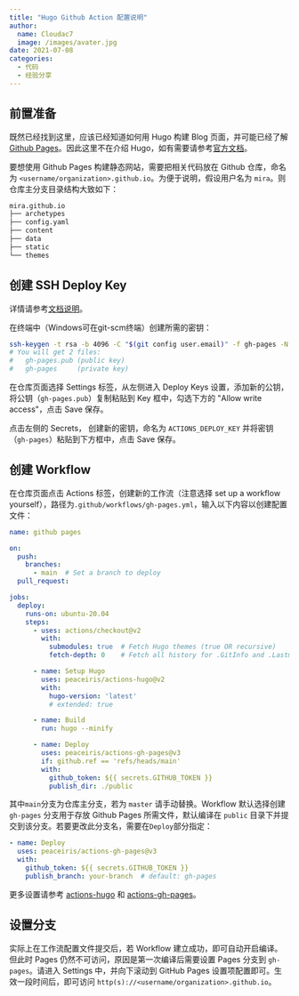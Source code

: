 ```yaml
---
title: "Hugo Github Action 配置说明"
author: 
  name: Cloudac7
  image: /images/avater.jpg
date: 2021-07-08
categories:
  - 代码
  - 经验分享
---
```


## 前置准备

既然已经找到这里，应该已经知道如何用 Hugo 构建 Blog 页面，并可能已经了解 [Github Pages](https://docs.github.com/en/pages)。因此这里不在介绍 Hugo，如有需要请参考[官方文档](https://gohugo.io/)。

要想使用 Github Pages 构建静态网站，需要把相关代码放在 Github 仓库，命名为 `<username/organization>.github.io`。为便于说明，假设用户名为 `mira`。则仓库主分支目录结构大致如下：

```bash
mira.github.io
├── archetypes
├── config.yaml
├── content
├── data
├── static
└── themes
```

## 创建 SSH Deploy Key

详情请参考[文档说明](https://github.com/marketplace/actions/github-pages-action#%EF%B8%8F-create-ssh-deploy-key)。

在终端中（Windows可在git-scm终端）创建所需的密钥：

```bash
ssh-keygen -t rsa -b 4096 -C "$(git config user.email)" -f gh-pages -N ""
# You will get 2 files:
#   gh-pages.pub (public key)
#   gh-pages     (private key)
```

在仓库页面选择 Settings 标签，从左侧进入 Deploy Keys 设置，添加新的公钥，将公钥（`gh-pages.pub`）复制粘贴到 Key 框中，勾选下方的 "Allow write access"，点击 Save 保存。

点击左侧的 Secrets， 创建新的密钥，命名为 `ACTIONS_DEPLOY_KEY` 并将密钥（`gh-pages`）粘贴到下方框中，点击 Save 保存。

## 创建 Workflow

在仓库页面点击 Actions 标签，创建新的工作流（注意选择 set up a workflow yourself），路径为`.github/workflows/gh-pages.yml`，输入以下内容以创建配置文件：

```yaml
name: github pages

on:
  push:
    branches:
      - main  # Set a branch to deploy
  pull_request:

jobs:
  deploy:
    runs-on: ubuntu-20.04
    steps:
      - uses: actions/checkout@v2
        with:
          submodules: true  # Fetch Hugo themes (true OR recursive)
          fetch-depth: 0    # Fetch all history for .GitInfo and .Lastmod

      - name: Setup Hugo
        uses: peaceiris/actions-hugo@v2
        with:
          hugo-version: 'latest'
          # extended: true

      - name: Build
        run: hugo --minify

      - name: Deploy
        uses: peaceiris/actions-gh-pages@v3
        if: github.ref == 'refs/heads/main'
        with:
          github_token: ${{ secrets.GITHUB_TOKEN }}
          publish_dir: ./public
```

其中`main`分支为仓库主分支，若为 `master` 请手动替换。Workflow 默认选择创建 `gh-pages` 分支用于存放 Github Pages 所需文件，默认编译在 `public` 目录下并提交到该分支。若要更改此分支名，需要在`Deploy`部分指定：

```yaml
- name: Deploy
  uses: peaceiris/actions-gh-pages@v3
  with:
    github_token: ${{ secrets.GITHUB_TOKEN }}
    publish_branch: your-branch  # default: gh-pages
```

更多设置请参考 [actions-hugo](https://github.com/marketplace/actions/hugo-setup) 和 [actions-gh-pages](https://github.com/marketplace/actions/github-pages-action)。

## 设置分支

实际上在工作流配置文件提交后，若 Workflow 建立成功，即可自动开启编译。但此时 Pages 仍然不可访问，原因是第一次编译后需要设置 Pages 分支到 `gh-pages`。请进入 Settings 中，并向下滚动到 GitHub Pages 设置项配置即可。生效一段时间后，即可访问 `http(s)://<username/organization>.github.io`。
